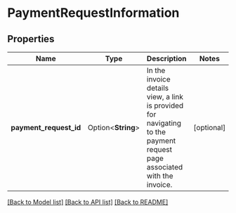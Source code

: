 # PaymentRequestInformation

## Properties

Name | Type | Description | Notes
------------ | ------------- | ------------- | -------------
**payment_request_id** | Option<**String**> | In the invoice details view, a link is provided for navigating to the payment request page associated with the invoice. | [optional]

[[Back to Model list]](../README.md#documentation-for-models) [[Back to API list]](../README.md#documentation-for-api-endpoints) [[Back to README]](../README.md)


